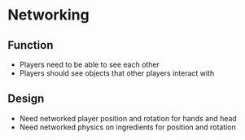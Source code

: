 # Networking
## Function
- Players need to be able to see each other
- Players should see objects that other players interact with

## Design
- Need networked player position and rotation for hands and head
- Need networked physics on ingredients for position and rotation
